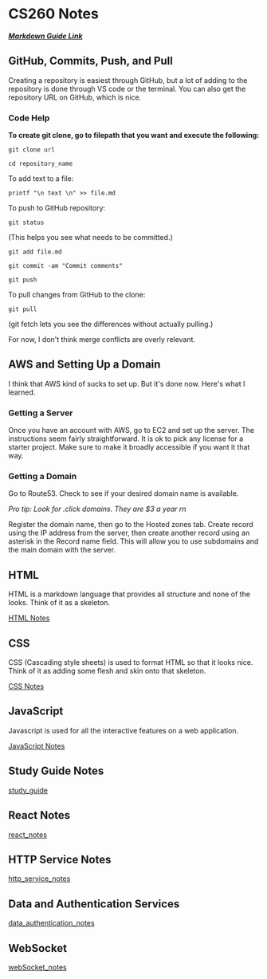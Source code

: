 # CS260 Notes

[**_Markdown Guide Link_**](https://docs.github.com/en/get-started/writing-on-github/getting-started-with-writing-and-formatting-on-github/basic-writing-and-formatting-syntax)


## GitHub, Commits, Push, and Pull
Creating a repository is easiest through GitHub, but a lot of adding to the repository is done through VS code or the terminal.
You can also get the repository URL on GitHub, which is nice.

### Code Help

**To create git clone, go to filepath that you want and execute the following:**
``` 
git clone url

cd repository_name
```


To add text to a file:

```
printf "\n text \n" >> file.md
```


To push to GitHub repository:

```
git status
```
(This helps you see what needs to be committed.)

```
git add file.md

git commit -am "Commit comments"

git push
```

To pull changes from GitHub to the clone:

```
git pull
```
(git fetch lets you see the differences without actually pulling.)


For now, I don't think merge conflicts are overly relevant.


## AWS and Setting Up a Domain
I think that AWS kind of sucks to set up. But it's done now. Here's what I learned.

### Getting a Server
Once you have an account with AWS, go to EC2 and set up the server. The instructions seem fairly straightforward. It is ok to pick any license for a starter project. Make sure to make it broadly accessible if you want it that way.

### Getting a Domain
Go to Route53. Check to see if your desired domain name is available.

*Pro tip: Look for .click domains. They are $3 a year rn*

Register the domain name, then go to the Hosted zones tab. Create record using the IP address from the server, then create another record using an asterisk in the Record name field. This will allow you to use subdomains and the main domain with the server.


## HTML
HTML is a markdown language that provides all structure and none of the looks. Think of it as a skeleton.

[HTML Notes](./HTML_notes.md)


## CSS
CSS (Cascading style sheets) is used to format HTML so that it looks nice. Think of it as adding some flesh and skin onto that skeleton.

[CSS Notes](./CSS_notes.md)


## JavaScript
Javascript is used for all the interactive features on a web application.

[JavaScript Notes](./javascript_notes.md)


## Study Guide Notes
[study_guide](./study_guide.md)


## React Notes
[react_notes](./react_notes.md)


## HTTP Service Notes
[http_service_notes](./http_service_notes.md)

## Data and Authentication Services
[data_authentication_notes](./data_authentication_notes.md)

## WebSocket
[webSocket_notes](./webSocket_notes.md)